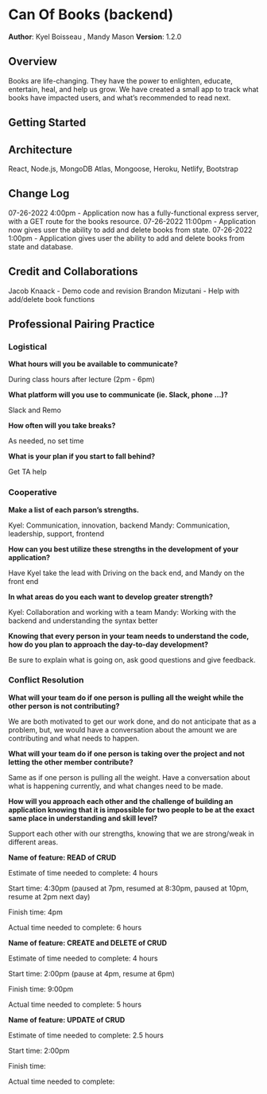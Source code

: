 # Can Of Books (backend)

**Author**: Kyel Boisseau , Mandy Mason
**Version**: 1.2.0 

## Overview
Books are life-changing. They have the power to enlighten, educate, entertain, heal, and help us grow. We have created a small app to track what books have impacted users, and what’s recommended to read next.

## Getting Started


## Architecture
React, Node.js, MongoDB Atlas, Mongoose, Heroku, Netlify, Bootstrap

## Change Log

07-26-2022 4:00pm - Application now has a fully-functional express server, with a GET route for the books resource.
07-26-2022 11:00pm - Application now gives user the ability to add and delete books from state.
07-26-2022 1:00pm - Application gives user the ability to add and delete books from state and database.

## Credit and Collaborations
Jacob Knaack - Demo code and revision
Brandon Mizutani - Help with add/delete book functions

## Professional Pairing Practice

### Logistical

**What hours will you be available to communicate?**

During class hours after lecture (2pm - 6pm)

**What platform will you use to communicate (ie. Slack, phone …)?**

Slack and Remo

**How often will you take breaks?**

As needed, no set time

**What is your plan if you start to fall behind?**

Get TA help

### Cooperative

**Make a list of each parson’s strengths.**

Kyel: Communication, innovation, backend
Mandy: Communication, leadership, support, frontend

**How can you best utilize these strengths in the development of your application?**

Have Kyel take the lead with Driving on the back end, and Mandy on the front end

**In what areas do you each want to develop greater strength?**

Kyel: Collaboration and working with a team
Mandy: Working with the backend and understanding the syntax better

**Knowing that every person in your team needs to understand the code, how do you plan to approach the day-to-day development?**

Be sure to explain what is going on, ask good questions and give feedback.

### Conflict Resolution

**What will your team do if one person is pulling all the weight while the other person is not contributing?**

We are both motivated to get our work done, and do not anticipate that as a problem, but, we would have a conversation about the amount we are contributing and what needs to happen.

**What will your team do if one person is taking over the project and not letting the other member contribute?**

Same as if one person is pulling all the weight. Have a conversation about what is happening currently, and what changes need to be made.

**How will you approach each other and the challenge of building an application knowing that it is impossible for two people to be at the exact same place in understanding and skill level?**

Support each other with our strengths, knowing that we are strong/weak in different areas.

**Name of feature: READ of CRUD**

Estimate of time needed to complete: 4 hours

Start time: 4:30pm (paused at 7pm, resumed at 8:30pm, paused at 10pm, resume at 2pm next day)

Finish time: 4pm

Actual time needed to complete: 6 hours

**Name of feature: CREATE and DELETE of CRUD**

Estimate of time needed to complete: 4 hours

Start time: 2:00pm (pause at 4pm, resume at 6pm)

Finish time: 9:00pm

Actual time needed to complete: 5 hours

**Name of feature: UPDATE of CRUD**

Estimate of time needed to complete: 2.5 hours

Start time: 2:00pm 

Finish time: 

Actual time needed to complete: 












